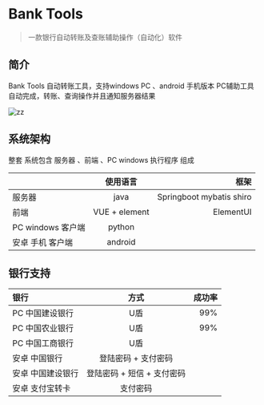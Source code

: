 # Bank Tools

> 一款银行自动转账及查账辅助操作（自动化）软件

## 简介


Bank Tools 自动转账工具，支持windows PC 、android 手机版本
PC辅助工具自动完成，转账、查询操作并且通知服务器结果


 
![zz](https://cl.ly/ddcf8f972c4e/zz.png,1274025419&fm=27&gp=0.jpg "zz")



## 系统架构
整套 系统包含 服务器 、前端 、PC windows 执行程序 组成


|       | 使用语言      |  框架  |
| :------- |:---------:| -----:|
| 服务器      | java          | Springboot  mybatis  shiro |
| 前端     |    VUE + element     |  ElementUI  |
| PC windows 客户端    | python    |     |
| 安卓 手机 客户端   | android    |     |



## 银行支持
| 银行        | 方式           | 成功率  |
| :------------- |:-------------:| -----:|
| PC 中国建设银行      | U盾          | 99% |
| PC 中国农业银行     | U盾      |   99% |
| PC 中国工商银行    | U盾      |     |
| 安卓 中国银行    | 登陆密码  + 支付密码      |     |
| 安卓 中国建设银行    | 登陆密码 + 短信 + 支付密码      |     |
| 安卓 支付宝转卡    | 支付密码   |     |












